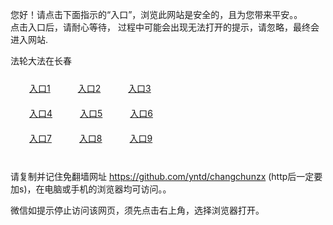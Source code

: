 您好！请点击下面指示的“入口”，浏览此网站是安全的，且为您带来平安。。 <br/>
点击入口后，请耐心等待， 过程中可能会出现无法打开的提示，请忽略，最终会进入网站. </br>

法轮大法在长春<br/>
<div style="padding:10px"><a style="margin:20px" target="_blank" href="https://d3p4jt54k4u8dj.cloudfront.net/2Qpsp?rgsodi" id="ccLink1" rel="nofollow">入口1</a> <a target="_blank" style="margin:20px" href="https://dvhuavwgzkxf7.cloudfront.net/2Qpsp?xgbzy" id="ccLink2" rel="nofollow">入口2</a> <a style="margin:20px" target="_blank" href="https://d25qnn7gmvm0te.cloudfront.net/2Qpsp?hmrrnts" id="ccLink3" rel="nofollow">入口3</a></div>

<div style="padding:10px" ><a style="margin:20px" target="_blank" href="https://d3p4jt54k4u8dj.cloudfront.net/2Qpsp?rgsodi" id="ccLink4" rel="nofollow">入口4</a> <a style="margin:20px" href="https://dvhuavwgzkxf7.cloudfront.net/2Qpsp?xgbzy" target="_blank" id="ccLink5" rel="nofollow">入口5</a> <a style="margin:20px" href="https://d25qnn7gmvm0te.cloudfront.net/2Qpsp?hmrrnts" target="_blank" id="ccLink6" rel="nofollow">入口6</a></div>

<div style="padding:10px"><a style="margin:20px" target="_blank" href="https://d3p4jt54k4u8dj.cloudfront.net/2Qpsp?rgsodi" id="ccLink7" rel="nofollow">入口7</a> <a style="margin:20px" href="https://dvhuavwgzkxf7.cloudfront.net/2Qpsp?xgbzy" target="_blank" id="ccLink8" rel="nofollow">入口8</a> <a style="margin:20px" target="_blank" href="https://d25qnn7gmvm0te.cloudfront.net/2Qpsp?hmrrnts" id="ccLink9" rel="nofollow">入口9</a></div>

<br/>



请复制并记住免翻墙网址 https://github.com/yntd/changchunzx (http后一定要加s)，在电脑或手机的浏览器均可访问。。<br/>

微信如提示停止访问该网页，须先点击右上角，选择浏览器打开。
